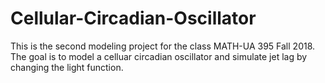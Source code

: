 # Cellular-Circadian-Oscillator
This is the second modeling project for the class MATH-UA 395 Fall 2018.
The goal is to model a celluar circadian oscillator and simulate jet lag by changing the light function.
